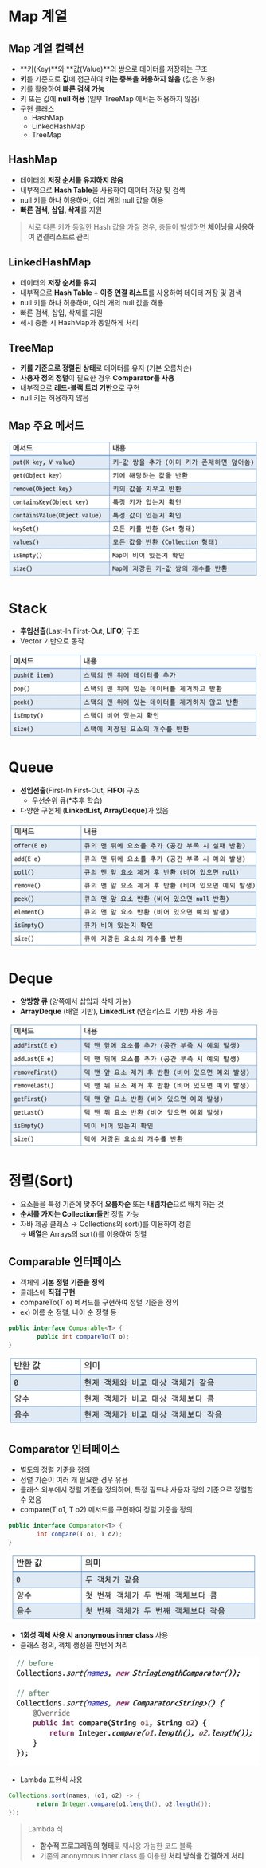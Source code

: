 # Map 계열

## Map 계열 컬렉션

- **키(Key)**와 **값(Value)**의 쌍으로 데이터를 저장하는 구조
- **키**를 기준으로 **값**에 접근하여 **키는 중복을 허용하지 않음** (값은 허용)
- 키를 활용하여 **빠른 검색 가능**
- 키 또는 값에 **null 허용** (일부 TreeMap 에서는 허용하지 않음)
- 구현 클래스
    - HashMap
    - LinkedHashMap
    - TreeMap

## HashMap

- 데이터의 **저장 순서를 유지하지 않음**
- 내부적으로 **Hash Table**을 사용하여 데이터 저장 및 검색
- null 키를 하나 허용하며, 여러 개의 null 값을 허용
- **빠른 검색, 삽입, 삭제**를 지원

> 서로 다른 키가 동일한 Hash 값을 가질 경우, 충돌이 발생하면 **체이닝을 사용하여 연결리스트로 관리**
>

## LinkedHashMap

- 데이터의 **저장 순서를 유지**
- 내부적으로 **Hash Table + 이중 연결 리스트**를 사용하여 데이터 저장 및 검색
- null 키를 하나 허용하며, 여러 개의 null 값을 허용
- 빠른 검색, 삽입, 삭제를 지원
- 해시 충돌 시 HashMap과 동일하게 처리

## TreeMap

- **키를 기준으로 정렬된 상태**로 데이터를 유지 (기본 오름차순)
- **사용자 정의 정렬**이 필요한 경우 **Comparator를 사용**
- 내부적으로 **레드-블랙 트리 기반**으로 구현
- null 키는 허용하지 않음

## Map 주요 메서드

![102.png](img/java102.png)

# Stack

- **후입선출**(Last-In First-Out, **LIFO**) 구조
- Vector 기반으로 동작

![103.png](img/java103.png)

# Queue

- **선입선출**(First-In First-Out, **FIFO**) 구조
    - 우선순위 큐(*추후 학습)
- 다양한 구현체 (**LinkedList, ArrayDeque**)가 있음

![104.png](img/java104.png)

# Deque

- **양방향 큐** (양쪽에서 삽입과 삭제 가능)
- **ArrayDeque** (배열 기반), **LinkedList** (연결리스트 기반) 사용 가능

![105.png](img/java105.png)

# 정렬(Sort)

- 요소들을 특정 기준에 맞추어 **오름차순** 또는 **내림차순**으로 배치 하는 것
- **순서를 가지는 Collection들만** 정렬 가능
- 자바 제공 클래스 → Collections의 sort()를 이용하여 정렬  
  → **배열**은 Arrays의 sort()를 이용하여 정렬

## Comparable 인터페이스

- 객체의 **기본 정렬 기준을 정의**
- 클래스에 **직접 구현**
- compareTo(T o) 메서드를 구현하여 정렬 기준을 정의
- ex) 이름 순 정렬, 나이 순 정렬 등

```java
public interface Comparable<T> {
		public int compareTo(T o);
}
```

![106.png](img/java106.png)

## Comparator 인터페이스

- 별도의 정렬 기준을 정의
- 정렬 기준이 여러 개 필요한 경우 유용
- 클래스 외부에서 정렬 기준을 정의하며, 특정 필드나 사용자 정의 기준으로 정렬할 수 있음
- compare(T o1, T o2) 메서드를 구현하여 정렬 기준을 정의

```java
public interface Comparator<T> {
		int compare(T o1, T o2);
}
```

![107.png](img/java107.png)

- **1회성 객체 사용 시 anonymous inner class** 사용
- 클래스 정의, 객체 생성을 한번에 처리

![108.png](img/java108.png)

- Lambda 표현식 사용

```java
Collections.sort(names, (o1, o2) -> {
		return Integer.compare(o1.length(), o2.length());
});
```

> Lambda 식
> - **함수적 프로그래밍의 형태**로 재사용 가능한 코드 블록
> - 기존의 anonymous inner class 를 이용한 **처리 방식을 간결하게 처리**
>